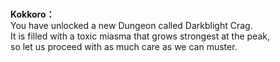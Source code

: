 # 

  
**Kokkoro：**  
You have unlocked a new Dungeon called Darkblight Crag.  
It is filled with a toxic miasma that grows strongest at the peak,  
so let us proceed with as much care as we can muster.  
